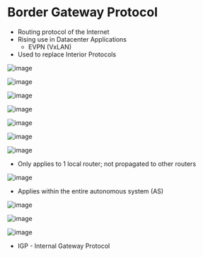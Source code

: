 # Border Gateway Protocol
- Routing protocol of the Internet
- Rising use in Datacenter Applications
  - EVPN (VxLAN)
- Used to replace Interior Protocols

![image](https://github.com/user-attachments/assets/31f44d21-3f8b-49ec-af72-ec6e67119ed2)

![image](https://github.com/user-attachments/assets/6fd1c180-0b66-4034-96b5-77a5284b40b3)

![image](https://github.com/user-attachments/assets/0e56a9a5-d916-4435-ba99-3b77c01c8c66)

![image](https://github.com/user-attachments/assets/aa94fa55-1707-4a1d-9b43-d4c003562667)

![image](https://github.com/user-attachments/assets/00e09e38-5216-4f25-b1ce-90d6a6c173c9)

![image](https://github.com/user-attachments/assets/5f9f3318-3b78-43a2-917b-ece64aebfac4)

![image](https://github.com/user-attachments/assets/f436c82d-b1a6-4841-928a-010868bdcc23)

- Only applies to 1 local router; not propagated to other routers

![image](https://github.com/user-attachments/assets/08a5778a-5436-43fa-93c4-f83e3c783152)

- Applies within the entire autonomous system (AS)

![image](https://github.com/user-attachments/assets/980f8849-f61e-44d7-bab0-17c09fd65528)

![image](https://github.com/user-attachments/assets/4140775c-f960-4337-b3cb-0a996c4bd478)

![image](https://github.com/user-attachments/assets/9b200279-ad2d-4fe6-a43e-ce703d40a3a1)

- IGP - Internal Gateway Protocol
